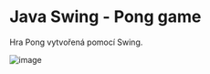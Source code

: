 # Java Swing - Pong game

Hra Pong vytvořená pomocí Swing.

![image](https://user-images.githubusercontent.com/119891009/220067192-a0fac7bb-7ab4-4390-a3dd-3b8969901a9a.png)
